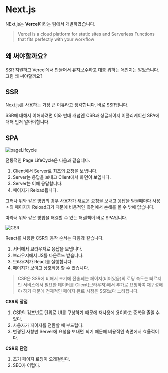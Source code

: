 # Next.js

NExt.js는 **Vercel**이라는 팀에서 개발하였습니다.

> Vercel is a cloud platform for static sites and Serverless Functions that fits perfectly with your workflow

## 왜 써야할까요?

SSR 지원하고 Vercel에서 만들어서 유지보수하고 대충 뭐하는 애인지는 알았습니다.
그럼 왜 써야할까요?

## SSR

Next.js를 사용하는 가장 큰 이유라고 생각합니다.
바로 SSR입니다.

SSR에 대해서 이해하려면 이와 반대 개념인 CSR과 싱글페이지 어플리케이션 SPA에 대해 먼저 알아야합니다.

## SPA

![pageLifcycle](https://media.vlpt.us/images/skypedanny/post/323854a8-e668-4b89-9815-2ac11f28c120/image.png)

전통적인 Page LifeCycle은 다음과 같습니다.

1. Client에서 Server로 최초의 요청을 보냅니다.
2. Server는 응답을 보내고 Client에서 화면이 보입니다.
3. Server는 이에 응답합니다.
4. 페이지가 Reload됩니다.

그러나 위와 같은 방법의 경우 사용자가 새로운 요청을 보내고 응답을 받을때마다 사용ㅈ의 페이지가 Reload되기 때문에 비용적인 측면에서 손해를 볼 수 밖에 없습니다.

따라서 위와 같은 방법을 해결할 수 있는 해결책이 바로 SPA입니다.

![CSR](https://media.vlpt.us/images/skypedanny/post/a15eb718-1532-474c-a3d3-e8a493c784f6/image.png)

React를 사용한 CSR의 동작 순서는 다음과 같습니다.

1. 서버에서 브라우저로 응답을 보냅니다.
2. 브라우저에서 JS를 다운로드 받습니다.
3. 브라우저가 React를 실행합니다.
4. 페이지가 보이고 상호작용 할 수 있습니다.

> CSR은 SSR에 비해서 초기에 전송되는 페이지(비어있음)의 로딩 속도는 빠르지만 서비스에서 필요한 데이터를 Client(브라우저)에서 추가로 요청하여 재구성해야 하기 때문에 전제적인 페이지 완료 시점은 SSR보다 느려집니다.

**CSR의 장점**

1. CSR의 컴포넌트 단위로 UI를 구성하기 때문에 재사용에 용이하고 중복을 줄일 수 있다.
2. 사용자가 페이지를 전환할 때 부드럽다.
3. 변경된 사항만 Server에 요청을 보내면 되기 때문에 비용적인 측면에서 효율적이다.

**CSR의 단점**

1. 초기 페이지 로딩이 오래걸린다.
2. SEO가 어렵다.
